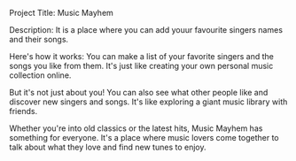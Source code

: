 Project Title: Music Mayhem

Description: It is a place where you can add youur favourite singers names and their songs.

Here's how it works: You can make a list of your favorite singers and the songs you like from them. It's just like creating your own personal music collection online.

But it's not just about you! You can also see what other people like and discover new singers and songs. It's like exploring a giant music library with friends.

Whether you're into old classics or the latest hits, Music Mayhem has something for everyone. It's a place where music lovers come together to talk about what they love and find new tunes to enjoy.